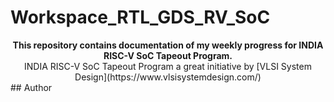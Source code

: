 # Workspace_RTL_GDS_RV_SoC

<div align="center">
<b>  This repository contains documentation of my weekly progress for INDIA RISC-V SoC Tapeout Program.</b>
</div>

<div align="center">
  INDIA RISC-V SoC Tapeout Program a great initiative by [VLSI System Design](https://www.vlsisystemdesign.com/)
</div>
## Author

